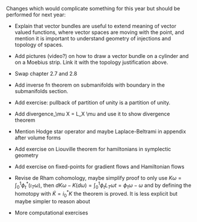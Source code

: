 Changes which would complicate something for this year but should be performed for next year:

- Explain that vector bundles are useful to extend meaning of vector valued functions, where vector spaces are moving with the point, and mention it is important to understand geometry of injections and topology of spaces.

- Add pictures (video?) on how to draw a vector bundle on a cylinder and on a Moebius strip. Link it with the topology justification above.

- Swap chapter 2.7 and 2.8

- Add inverse fn theorem on submanifolds with boundary in the submanifolds section.

- Add exercise: pullback of partition of unity is a partition of unity.

- Add divergence_\mu X = L_X \mu and use it to show divergence theorem

- Mention Hodge star operator and maybe Laplace-Beltrami in appendix after volume forms

- Add exercise on Liouville theorem for hamiltonians in symplectic geometry

- Add exercise on fixed-points for gradient flows and Hamiltonian flows

- Revise de Rham cohomology, maybe simplify proof to only use $K\omega = \int_0^1 \phi_t^*(\iota_T\omega)$, then $dK\omega -K(d\omega)= \int_0^1 \phi_t L_T \omega t = \phi_1\omega - \omega$ and by defining the homotopy with $\tilde K = i_0^* K$ the theorem is proved. It is less explicit but maybe simpler to reason about

- More computational exercises
